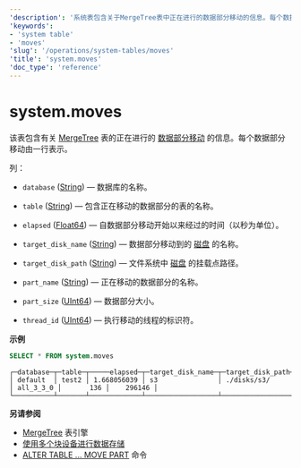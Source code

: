 ```yaml
---
'description': '系统表包含关于MergeTree表中正在进行的数据部分移动的信息。每个数据部分的移动由一行表示。'
'keywords':
- 'system table'
- 'moves'
'slug': '/operations/system-tables/moves'
'title': 'system.moves'
'doc_type': 'reference'
---
```



# system.moves

该表包含有关 [MergeTree](/engines/table-engines/mergetree-family/mergetree.md) 表的正在进行的 [数据部分移动](/sql-reference/statements/alter/partition#move-partitionpart) 的信息。每个数据部分移动由一行表示。

列：

- `database` ([String](/sql-reference/data-types/string.md)) — 数据库的名称。

- `table` ([String](/sql-reference/data-types/string.md)) — 包含正在移动的数据部分的表的名称。

- `elapsed` ([Float64](../../sql-reference/data-types/float.md)) — 自数据部分移动开始以来经过的时间（以秒为单位）。

- `target_disk_name` ([String](disks.md)) — 数据部分移动到的 [磁盘](/operations/system-tables/disks/) 的名称。

- `target_disk_path` ([String](disks.md)) — 文件系统中 [磁盘](/operations/system-tables/disks/) 的挂载点路径。

- `part_name` ([String](/sql-reference/data-types/string.md)) — 正在移动的数据部分的名称。

- `part_size` ([UInt64](../../sql-reference/data-types/int-uint.md)) — 数据部分大小。

- `thread_id` ([UInt64](../../sql-reference/data-types/int-uint.md)) — 执行移动的线程的标识符。

**示例**

```sql
SELECT * FROM system.moves
```

```response
┌─database─┬─table─┬─────elapsed─┬─target_disk_name─┬─target_disk_path─┬─part_name─┬─part_size─┬─thread_id─┐
│ default  │ test2 │ 1.668056039 │ s3               │ ./disks/s3/      │ all_3_3_0 │       136 │    296146 │
└──────────┴───────┴─────────────┴──────────────────┴──────────────────┴───────────┴───────────┴───────────┘
```

**另请参阅**

- [MergeTree](/engines/table-engines/mergetree-family/mergetree.md) 表引擎
- [使用多个块设备进行数据存储](/engines/table-engines/mergetree-family/mergetree#table_engine-mergetree-multiple-volumes)
- [ALTER TABLE ... MOVE PART](/sql-reference/statements/alter/partition#move-partitionpart) 命令
